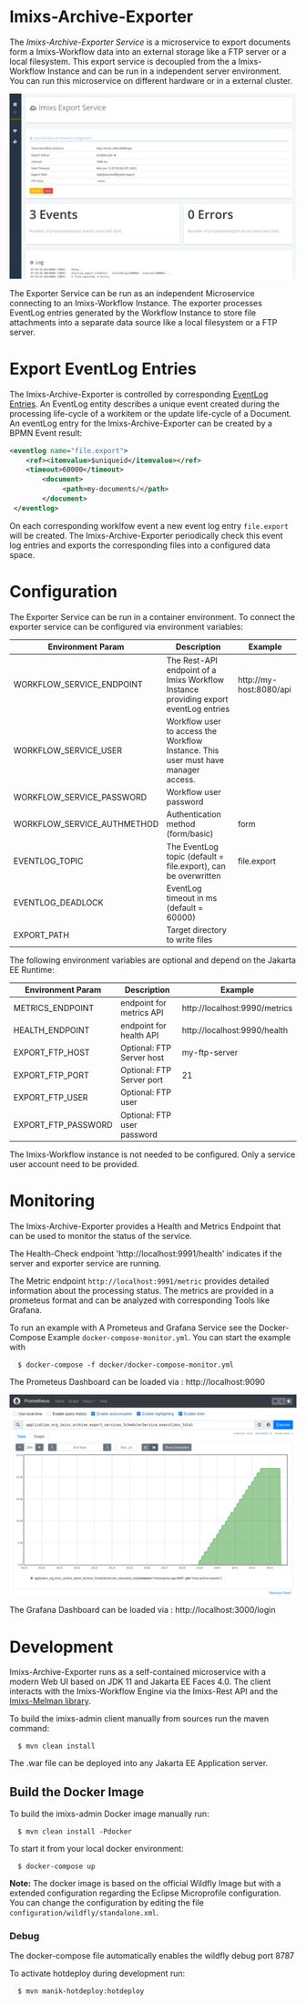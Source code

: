 # Imixs-Archive-Exporter

The _Imixs-Archive-Exporter Service_ is a microservice to export documents form a Imixs-Workflow data into an external storage like a FTP server or a local filesystem. This export service is decoupled from the a Imixs-Workflow Instance and can be run in a independent server environment. You can run this microservice on different hardware or in a external cluster.

<img src="https://github.com/imixs/imixs-archive/raw/master/docs/imixs-archive-exporter-screen.png"/>

The Exporter Service can be run as an independent Microservice connecting to an Imixs-Workflow Instance. The exporter processes EventLog entries generated by the Workflow Instance to store file attachments into a separate data source like a local filesystem or a FTP server.

# Export EventLog Entries

The Imixs-Archive-Exporter is controlled by corresponding [EventLog Entries](https://www.imixs.org/doc/engine/eventlogservice.html). An EventLog entity describes a unique event created during the processing life-cycle of a workitem or the update life-cycle of a Document. An eventLog entry for the Imixs-Archive-Exporter can be created by a BPMN Event result:

```xml
<eventlog name="file.export">
	<ref><itemvalue>$uniqueid</itemvalue></ref>
	<timeout>60000</timeout>
        <document>
             <path>my-documents/</path>
        </document>
 </eventlog>
```

On each corresponding worklfow event a new event log entry `file.export` will be created. The Imixs-Archive-Exporter periodically check this event log entries and exports the corresponding files into a configured data space.

# Configuration

The Exporter Service can be run in a container environment. To connect the exporter service can be configured via environment variables:

| Environment Param           | Description                                                                          | Example                 |
| --------------------------- | ------------------------------------------------------------------------------------ | ----------------------- |
| WORKFLOW_SERVICE_ENDPOINT   | The Rest-API endpoint of a Imixs Workflow Instance providing export eventLog entries | http://my-host:8080/api |
| WORKFLOW_SERVICE_USER       | Workflow user to access the Workflow Instance. This user must have manager access.   |                         |
| WORKFLOW_SERVICE_PASSWORD   | Workflow user password                                                               |                         |
| WORKFLOW_SERVICE_AUTHMETHOD | Authentication method (form/basic)                                                   | form                    |
| EVENTLOG_TOPIC              | The EventLog topic (default = file.export), can be overwritten                       | file.export             |
| EVENTLOG_DEADLOCK           | EventLog timeout in ms (default = 60000)                                             |                         |
| EXPORT_PATH                 | Target directory to write files                                                      |                         |

The following environment variables are optional and depend on the Jakarta EE Runtime:

| Environment Param   | Description                 | Example                       |
| ------------------- | --------------------------- | ----------------------------- |
| METRICS_ENDPOINT    | endpoint for metrics API    | http://localhost:9990/metrics |
| HEALTH_ENDPOINT     | endpoint for health API     | http://localhost:9990/health  |
| EXPORT_FTP_HOST     | Optional: FTP Server host   | my-ftp-server                 |
| EXPORT_FTP_PORT     | Optional: FTP Server port   | 21                            |
| EXPORT_FTP_USER     | Optional: FTP user          |                               |
| EXPORT_FTP_PASSWORD | Optional: FTP user password |                               |

The Imixs-Workflow instance is not needed to be configured. Only a service user account need to be provided.

# Monitoring

The Imixs-Archive-Exporter provides a Health and Metrics Endpoint that can be used to monitor the status of the service.

The Health-Check endpoint 'http://localhost:9991/health' indicates if the server and exporter service are running.

The Metric endpoint `http://localhost:9991/metric` provides detailed information about the processing status. The metrics are provided in a prometeus format and can be analyzed with corresponding Tools like Grafana.

To run an example with A Prometeus and Grafana Service see the Docker-Compose Example `docker-compose-monitor.yml`. You can start the example with

      $ docker-compose -f docker/docker-compose-monitor.yml

The Prometeus Dashboard can be loaded via : http://localhost:9090

<img src="https://github.com/imixs/imixs-archive/raw/master/docs/imixs-archive-exporter-prometheus.png"/>

The Grafana Dashboard can be loaded via : http://localhost:3000/login

# Development

Imixs-Archive-Exporter runs as a self-contained microservice with a modern Web UI based on JDK 11 and Jakarta EE Faces 4.0. The client interacts with the Imixs-Workflow Engine via the Imixs-Rest API and the [Imixs-Melman library](https://github.com/imixs/imixs-melman).

To build the imixs-admin client manually from sources run the maven command:

      $ mvn clean install

The .war file can be deployed into any Jakarta EE Application server.

## Build the Docker Image

To build the imixs-admin Docker image manually run:

      $ mvn clean install -Pdocker

To start it from your local docker environment:

      $ docker-compose up

**Note:** The docker image is based on the official Wildfly Image but with a extended configuration regarding the Eclipse Microprofile configuration. You can change the configuration by editing the file `configuration/wildfly/standalone.xml`.

### Debug

The docker-compose file automatically enables the wildfly debug port 8787

To activate hotdeploy during development run:

      $ mvn manik-hotdeploy:hotdeploy
